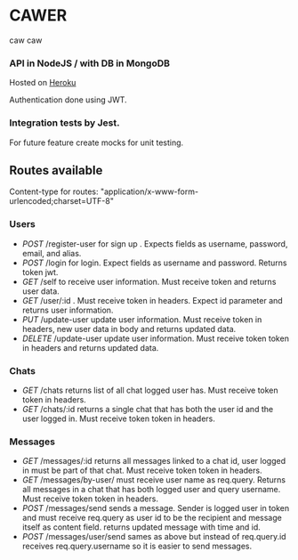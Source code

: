 # CAWER
caw caw

### API in NodeJS / with DB in MongoDB
Hosted on [Heroku](https://cawer-msiqueira.herokuapp.com)

Authentication done using JWT.

### Integration tests by Jest.
For future feature create mocks for unit testing.

## Routes available
Content-type for routes: "application/x-www-form-urlencoded;charset=UTF-8"

### Users
* _POST_ /register-user for sign up . Expects fields as username, password, email, and alias.
* _POST_ /login for login. Expect fields as username and password. Returns token jwt.
* _GET_ /self to receive user information. Must receive token and returns user data.
* _GET_ /user/:id . Must receive token in headers. Expect id parameter and returns user information.
* _PUT_ /update-user update user information. Must receive token in headers, new user data in body and returns updated data.
* _DELETE_ /update-user update user information. Must receive token token in headers and returns updated data.

### Chats
* _GET_ /chats returns list of all chat logged user has. Must receive token token in headers.
* _GET_ /chats/:id returns a single chat that has both the user id and the user logged in. Must receive token token in headers.

### Messages
* _GET_ /messages/:id returns all messages linked to a chat id, user logged in must be part of that chat. Must receive token token in headers.
* _GET_ /messages/by-user/ must receive user name as req.query. Returns all messages in a chat that has both logged user and query username. Must receive token token in headers.
* _POST_ /messages/send sends a message. Sender is logged user in token and must receive req.query as user id to be the recipient and message itself as content field. returns updated message with time and id.
* _POST_ /messages/user/send sames as above but instead of req.query.id receives req.query.username so it is easier to send messages.

